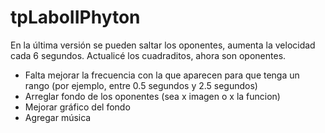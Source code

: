 # tpLaboIIPhyton

En la última versión se pueden saltar los oponentes, aumenta la velocidad cada 6 segundos. 
Actualicé los cuadraditos, ahora son oponentes.
- Falta mejorar la frecuencia con la que aparecen para que tenga un rango (por ejemplo, entre 0.5 segundos y 2.5 segundos)
- Arreglar fondo de los oponentes (sea x imagen o x la funcion)
- Mejorar gráfico del fondo
- Agregar música
